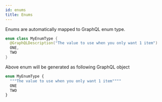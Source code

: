 ```yaml
---
id: enums
title: Enums
---
```


Enums are automatically mapped to GraphQL enum type.

```kotlin
enum class MyEnumType {
  @GraphQLDescription("The value to use when you only want 1 item")
  ONE,
  TWO
}
```

Above enum will be generated as following GraphQL object

```graphql
enum MyEnumType {
  """The value to use when you only want 1 item""""
  ONE
  TWO
}
```
